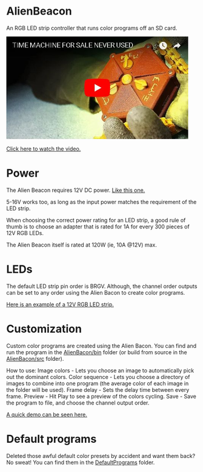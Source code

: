 # AlienBeacon
An RGB LED strip controller that runs color programs off an SD card.

[![Watch the video](https://github.com/evankale/AlienBeacon/blob/master/video.jpg?raw=true)](https://youtu.be/Ncz0Ewp892c)

[Click here to watch the video.](https://youtu.be/Ncz0Ewp892c "YouTube")

Power
======

The Alien Beacon requires 12V DC power.
[Like this one.](https://amzn.to/2PysluX "Amazon")

5-16V works too, as long as the input power matches the requirement of the LED strip.

When choosing the correct power rating for an LED strip, a good rule of thumb is to choose an adapter that is rated for 1A for every 300 pieces of 12V RGB LEDs.

The Alien Beacon itself is rated at 120W (ie, 10A @12V) max.


LEDs
====

The default LED strip pin order is BRGV. Although, the channel order outputs can be set to any order using the Alien Bacon to create color programs.

[Here is an example of a 12V RGB LED strip.](https://amzn.to/2EjsRLJ "Amazon")


Customization
=============

Custom color programs are created using the Alien Bacon.
You can find and run the program in the [AlienBacon/bin](https://github.com/evankale/AlienBeacon/tree/master/AlienBacon/bin "Alien Bacon") folder (or build from source in the [AlienBacon/src](https://github.com/evankale/AlienBeacon/tree/master/AlienBacon/src "Source") folder).

How to use:
Image colors - Lets you choose an image to automatically pick out the dominant colors.
Color sequence - Lets you choose a directory of images to combine into one program (the average color of each image in the folder will be used).
Frame delay - Sets the delay time between every frame.
Preview - Hit Play to see a preview of the colors cycling.
Save - Save the program to file, and choose the channel output order.

[A quick demo can be seen here.](https://youtu.be/Ncz0Ewp892c "YouTube")


Default programs
================

Deleted those awful default color presets by accident and want them back?
No sweat! You can find them in the [DefaultPrograms](https://github.com/evankale/AlienBeacon/tree/master/DefaultPrograms "Default presets") folder.
